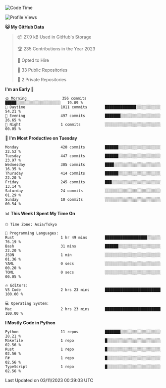 <!--START_SECTION:waka-->
![Code Time](http://img.shields.io/badge/Code%20Time-722%20hrs%209%20mins-blue)

![Profile Views](http://img.shields.io/badge/Profile%20Views-0-blue)

**🐱 My GitHub Data** 

> 📦 27.9 kB Used in GitHub's Storage 
 > 
> 🏆 235 Contributions in the Year 2023
 > 
> 💼 Opted to Hire
 > 
> 📜 33 Public Repositories 
 > 
> 🔑 2 Private Repositories 
 > 
**I'm an Early 🐤** 

```text
🌞 Morning                356 commits         █████░░░░░░░░░░░░░░░░░░░░   19.09 % 
🌆 Daytime                1011 commits        ██████████████░░░░░░░░░░░   54.21 % 
🌃 Evening                497 commits         ███████░░░░░░░░░░░░░░░░░░   26.65 % 
🌙 Night                  1 commits           ░░░░░░░░░░░░░░░░░░░░░░░░░   00.05 % 
```
📅 **I'm Most Productive on Tuesday** 

```text
Monday                   420 commits         ██████░░░░░░░░░░░░░░░░░░░   22.52 % 
Tuesday                  447 commits         ██████░░░░░░░░░░░░░░░░░░░   23.97 % 
Wednesday                305 commits         ████░░░░░░░░░░░░░░░░░░░░░   16.35 % 
Thursday                 414 commits         ██████░░░░░░░░░░░░░░░░░░░   22.20 % 
Friday                   245 commits         ███░░░░░░░░░░░░░░░░░░░░░░   13.14 % 
Saturday                 24 commits          ░░░░░░░░░░░░░░░░░░░░░░░░░   01.29 % 
Sunday                   10 commits          ░░░░░░░░░░░░░░░░░░░░░░░░░   00.54 % 
```


📊 **This Week I Spent My Time On** 

```text
🕑︎ Time Zone: Asia/Tokyo

💬 Programming Languages: 
Rust                     1 hr 49 mins        ███████████████████░░░░░░   76.19 % 
Bash                     31 mins             ██████░░░░░░░░░░░░░░░░░░░   22.20 % 
JSON                     1 min               ░░░░░░░░░░░░░░░░░░░░░░░░░   01.36 % 
YAML                     0 secs              ░░░░░░░░░░░░░░░░░░░░░░░░░   00.20 % 
TOML                     0 secs              ░░░░░░░░░░░░░░░░░░░░░░░░░   00.05 % 

🔥 Editors: 
VS Code                  2 hrs 23 mins       █████████████████████████   100.00 % 

💻 Operating System: 
Mac                      2 hrs 23 mins       █████████████████████████   100.00 % 
```

**I Mostly Code in Python** 

```text
Python                   11 repos            ███████░░░░░░░░░░░░░░░░░░   28.21 % 
Makefile                 1 repo              █░░░░░░░░░░░░░░░░░░░░░░░░   02.56 % 
Rust                     1 repo              █░░░░░░░░░░░░░░░░░░░░░░░░   02.56 % 
F#                       1 repo              █░░░░░░░░░░░░░░░░░░░░░░░░   02.56 % 
TypeScript               1 repo              █░░░░░░░░░░░░░░░░░░░░░░░░   02.56 % 
```




 Last Updated on 03/11/2023 00:39:03 UTC
<!--END_SECTION:waka-->

